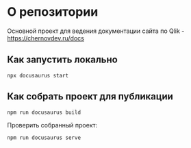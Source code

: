# О репозитории

Основной проект для ведения документации сайта по Qlik - https://chernovdev.ru/docs

## Как запустить локально
```
npx docusaurus start
```

## Как собрать проект для публикации

```
npm run docusaurus build
```
Проверить собранный проект:
```
npm run docusaurus serve
```
